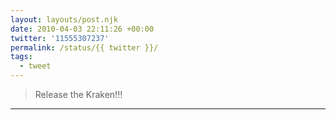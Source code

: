 ```yaml
---
layout: layouts/post.njk
date: 2010-04-03 22:11:26 +00:00
twitter: '11555307237'
permalink: /status/{{ twitter }}/
tags: 
  - tweet
---
```


> Release the Kraken!!!

---
